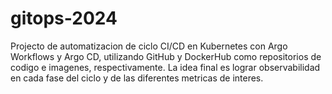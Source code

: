 # gitops-2024
Projecto de automatizacion de ciclo CI/CD en Kubernetes con Argo Workflows y Argo CD, utilizando GitHub y DockerHub como repositorios de codigo e imagenes, respectivamente. La idea final es lograr observabilidad en cada fase del ciclo y de las diferentes metricas de interes.
